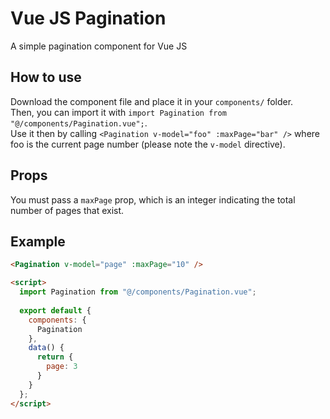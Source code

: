 # Vue JS Pagination
A simple pagination component for Vue JS

## How to use
Download the component file and place it in your `components/` folder.  
Then, you can import it with `import Pagination from "@/components/Pagination.vue";`.  
Use it then by calling `<Pagination v-model="foo" :maxPage="bar" />` where foo is the current page number (please note the `v-model` directive).

## Props
You must pass a `maxPage` prop, which is an integer indicating the total number of pages that exist.

## Example
```html
<Pagination v-model="page" :maxPage="10" />

<script>
  import Pagination from "@/components/Pagination.vue";
  
  export default {
    components: {
      Pagination
    },
    data() {
      return {
        page: 3
      }
    }
  };
</script>
```
